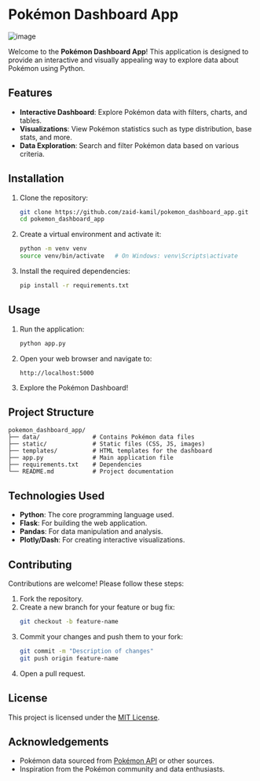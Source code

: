 # Pokémon Dashboard App
![image](https://github.com/user-attachments/assets/55dc38f6-7f01-48f6-aac9-28233bf68005)

Welcome to the **Pokémon Dashboard App**! This application is designed to provide an interactive and visually appealing way to explore data about Pokémon using Python.

## Features

- **Interactive Dashboard**: Explore Pokémon data with filters, charts, and tables.
- **Visualizations**: View Pokémon statistics such as type distribution, base stats, and more.
- **Data Exploration**: Search and filter Pokémon data based on various criteria.

## Installation

1. Clone the repository:
   ```bash
   git clone https://github.com/zaid-kamil/pokemon_dashboard_app.git
   cd pokemon_dashboard_app
   ```

2. Create a virtual environment and activate it:
   ```bash
   python -m venv venv
   source venv/bin/activate   # On Windows: venv\Scripts\activate
   ```

3. Install the required dependencies:
   ```bash
   pip install -r requirements.txt
   ```

## Usage

1. Run the application:
   ```bash
   python app.py
   ```

2. Open your web browser and navigate to:
   ```
   http://localhost:5000
   ```

3. Explore the Pokémon Dashboard!

## Project Structure

```
pokemon_dashboard_app/
├── data/               # Contains Pokémon data files
├── static/             # Static files (CSS, JS, images)
├── templates/          # HTML templates for the dashboard
├── app.py              # Main application file
├── requirements.txt    # Dependencies
└── README.md           # Project documentation
```

## Technologies Used

- **Python**: The core programming language used.
- **Flask**: For building the web application.
- **Pandas**: For data manipulation and analysis.
- **Plotly/Dash**: For creating interactive visualizations.

## Contributing

Contributions are welcome! Please follow these steps:

1. Fork the repository.
2. Create a new branch for your feature or bug fix:
   ```bash
   git checkout -b feature-name
   ```
3. Commit your changes and push them to your fork:
   ```bash
   git commit -m "Description of changes"
   git push origin feature-name
   ```
4. Open a pull request.

## License

This project is licensed under the [MIT License](LICENSE).

## Acknowledgements

- Pokémon data sourced from [Pokémon API](https://pokeapi.co/) or other sources.
- Inspiration from the Pokémon community and data enthusiasts.

